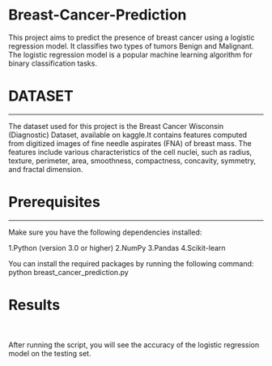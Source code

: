 # Breast-Cancer-Prediction

This project aims to predict the presence of breast cancer using a logistic regression model. It classifies two types of tumors Benign and Malignant. The logistic regression model is a popular machine learning algorithm for binary classification tasks.

# DATASET
---------------------------------------------------------------------------------------------- 
The dataset used for this project is the Breast Cancer Wisconsin (Diagnostic) Dataset, available on kaggle.It contains features computed from digitized images of fine needle aspirates (FNA) of breast mass. The features include various characteristics of the cell nuclei, such as radius, texture, perimeter, area, smoothness, compactness, concavity, symmetry, and fractal dimension.

# Prerequisites
-----------------------------------------------------------------------------------------------
Make sure you have the following dependencies installed:

1.Python (version 3.0 or higher)
2.NumPy
3.Pandas
4.Scikit-learn

You can install the required packages by running the following command:
python breast_cancer_prediction.py

# Results <br></br>

After running the script, you will see the accuracy of the logistic regression model on the testing set.

